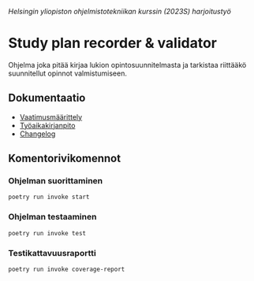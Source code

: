 *Helsingin yliopiston ohjelmistotekniikan kurssin (2023S) harjoitustyö*

# Study plan recorder & validator

Ohjelma joka pitää kirjaa lukion opintosuunnitelmasta ja tarkistaa riittääkö suunnitellut opinnot valmistumiseen.

## Dokumentaatio

- [Vaatimusmäärittely](dokumentaatio/vaatimusmaarittely.md)
- [Työaikakirjanpito](dokumentaatio/tuntikirjanpito.md)
- [Changelog](dokumentaatio\changelog.md)

## Komentorivikomennot

### Ohjelman suorittaminen
```
poetry run invoke start
```

### Ohjelman testaaminen
```
poetry run invoke test
```

### Testikattavuusraportti
```
poetry run invoke coverage-report
```